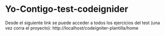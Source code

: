 # Yo-Contigo-test-codeignider

Desde el siguiente link se puede acceder a todos los ejercicios del test (una vez corra el proyecto):
http://localhost/codeigniter-plantilla/home


